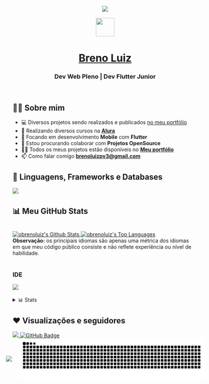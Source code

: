 <p align="center">
  <img src="https://media.tenor.com/3bTxZ4HdrysAAAAd/pixels-neon.gif" width="1000px">
</p>

<p align="center">
  <img src="https://cdn3.emoji.gg/emojis/wavegif_1860.gif" width="50px" height="50px" style="max-width:100%;">
</p>

<h1 align="center">
  <a href="#"> Breno Luiz </a>
  <h3 align="center">Dev Web Pleno | Dev Flutter Junior</h3>
</h1>

<br>

## 🙋‍♂️ Sobre mim

- 💻 Diversos projetos sendo realizados e publicados [no meu portfólio](https://obrenoluiz.github.io/portfolio/)
- 🔭 Realizando diversos cursos na **[Alura](https://alura.com.br)**
- 🌱 Focando em desenvolvimento **Mobile** com **Flutter**
- 👯 Estou procurando colaborar com **Projetos OpenSource**
- 👨‍💻 Todos os meus projetos estão disponíveis no **[Meu portfólio]()**
- 📫 Como falar comigo **brenoluizpv3@gmail.com**

## 🚀 Linguagens, Frameworks e Databases

<p align="left"> 
  <img src="https://skillicons.dev/icons?i=js,ts,html,css,react,nextjs,flutter,dart,mysql,mongodb" />
</p>

## 📊 Meu GitHub Stats

<br>
<a href="https://github.com/obrenoluiz/github-readme-stats">
  <img alt="obrenoluiz's Github Stats" src="https://github-readme-stats.vercel.app/api?username=obrenoluiz&show_icons=true&count_private=true&theme=jolly&hide_border=true&bg_color=0D1117" />
</a>
<a href="https://github.com/obrenoluiz/github-readme-stats">
  <img alt="obrenoluiz's Top Languages" src="https://github-readme-stats.vercel.app/api/top-langs/?username=obrenoluiz&langs_count=8&count_private=true&layout=compact&theme=github-green-purple&hide_border=true&bg_color=0D1117" />
</a>
<br>
<b>Observação:</b> os principais idiomas são apenas uma métrica dos idiomas em que meu código público consiste e não reflete experiência ou nível de habilidade.

<br>
<br>

### IDE
<p align="left"> 
  <img src="https://skillicons.dev/icons?i=vscode" />
</p>

<details>
  <summary>📊 Stats</summary>
  <br/>
  <a href="https://wakatime.com/@OBrenoLuiz" target="_blank">
  <img width="50%" align="center" src="https://github-readme-stats.vercel.app/api/wakatime?username=OBrenoLuiz&border_radius=13px&theme=dark&border_color=151515&range=all_time&custom_title=📊+〢+OBrenoLuiz%27s+Wakatime+stats" alt="Wakatime stats">
</a>

</details>

## ❤ Visualizações e seguidores
<a href="https://github.com/Meghna-DAS/github-profile-views-counter">
  <img src="https://komarev.com/ghpvc/?username=obrenoluiz">
</a>
<a href="https://github.com/obrenoluiz?tab=followers">
  <img src="https://img.shields.io/github/followers/obrenoluiz?label=Followers&style=social" alt="GitHub Badge">
</a>

<div align="center">
  <div style="display: flex; justify-content: center; align-items: center; gap: 20px;">
    <img src="https://giffiles.alphacoders.com/738/7385.gif" width="200px">
    <img src="https://raw.githubusercontent.com/sefinek/sefinek/snake/github-snake-dark.svg" alt="Snake">
  </div>
</div>
